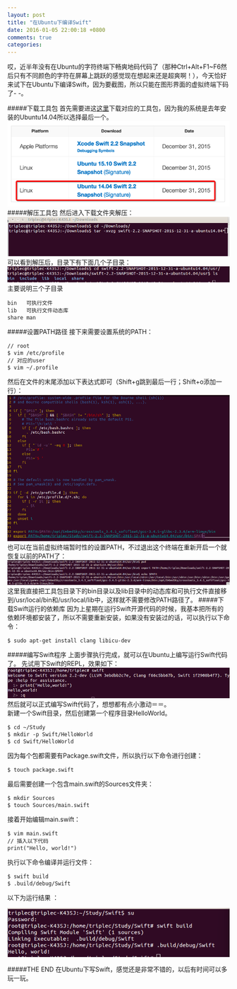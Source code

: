 ```yaml
---
layout: post
title: "在Ubuntu下编译Swift"
date: 2016-01-05 22:00:18 +0800
comments: true
categories: 
---
```

哎，近半年没有在Ubuntu的字符终端下畅爽地码代码了（那种Ctrl+Alt+F1~F6然后只有不同颜色的字符在屏幕上跳跃的感觉现在想起来还是超爽啊！），今天恰好来试下在Ubuntu下编译Swift，因为要截图，所以只能在图形界面的虚拟终端下码了- -。

#####下载工具包
首先需要进这[这里](https://swift.org/download/)下载对应的工具包，因为我的系统是去年安装的Ubuntu14.04所以选择最后一个。<br>
![](/images/Snip20160105_8.png)<br>
#####解压工具包
然后进入下载文件夹解压：<br>
![](/images/Snip20160105_9.png)<br>
可以看到解压后，目录下有下面几个子目录：<br>
![](/images/Snip20160105_10.png)<br>
主要说明三个子目录
```
bin   可执行文件
lib   可执行文件动态库
share man
```
<!--More-->
#####设置PATH路径
接下来需要设置系统的PATH：<br>

```
// root
$ vim /etc/profile
// 对应的user
$ vim ~/.profile
```
然后在文件的末尾添加以下表达式即可（Shift+g跳到最后一行；Shift+o添加一行）：<br>
![](/images/Snip20160105_12.png)<br>
也可以在当前虚拟终端暂时性的设置PATH，不过退出这个终端在重新开启一个就恢复以前的PATH了：<br>
![](/images/Snip20160105_11.png)<br>
这里我直接把工具包目录下的bin目录以及lib目录中的动态库和可执行文件直接移到/usr/local/bin和/usr/local/lib中，这样就不需要修改PATH路径了。
#####下载Swift运行的依赖库
因为上星期在运行Swift开源代码的时候，我基本把所有的依赖环境都安装了，所以不需要重新安装，如果没有安装过的话，可以执行以下命令：

```
$ sudo apt-get install clang libicu-dev
```
#####编写Swift程序
上面步骤执行完成，就可以在Ubuntu上编写运行Swift代码了。
先试用下Swift的REPL，效果如下：<br>
![](/images/Snip20160105_15.png)<br>
然后就可以正式编写Swift代码了，想想都有点小激动＝＝。<br>
新建一个Swift目录，然后创建第一个程序目录HelloWorld。<br>

```
$ cd ~/Study
$ mkdir -p Swift/HelloWorld
$ cd Swift/HelloWorld
```
因为每个包都需要有Package.swift文件，所以执行以下命令进行创建：

```
$ touch package.swift
```
最后需要创建一个包含main.swift的Sources文件夹：

```
$ mkdir Sources
$ touch Sources/main.swift
```
接着开始编辑main.swift：

```
$ vim main.swift
// 插入以下代码
print("Hello, world!")
```
执行以下命令编译并运行文件：

```
$ swift build
$ .build/debug/Swift
```
以下为运行结果 ：

![](/images/Snip20160105_14.png)<br>  

#####THE END
在Ubuntu下写Swift，感觉还是非常不错的，以后有时间可以多玩一玩。
